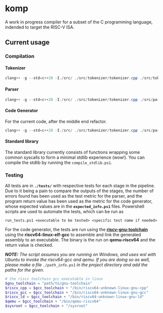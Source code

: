 # komp

A work in progress compiler for a subset of the C programming language, indended to target the RISC-V ISA. 


## Current usage
### Compilation
#### Tokenizer
```powershell
clang++ -g --std=c++20 -I./src/ ./src/tokenizer/tokenizer.cpp ./src/tokenizer/tokenizer_main.cpp -o tokenizer.exe
```
#### Parser
```powershell
clang++ -g --std=c++20 -I./src/ ./src/tokenizer/tokenizer.cpp ./src/parser/*.cpp ./src/arena/arena.cpp -o parser.exe
```
#### Code Generator
For the current code, after the middle end refactor.
```powershell
clang++ -g --std=c++20 -I./src/ ./src/tokenizer/tokenizer.cpp ./src/parser/parser.cpp ./src/arena/arena.cpp ./src/IR/middle-end.cpp ./src/codeGen/*.cpp -o codegen.exe
```

#### Standard library
The standard library currently consists of functions wrapping some common syscalls to form a minimal stdlib experience (wow!). 
You can compile the stdlib by running the `compile_stdlib.ps1`.

### Testing
All tests are in **`./tests/`** with respective tests for each stage in the pipeline. 
Due to it being a pain to compare the outputs of the stages, the number of errors found has been used as the test metric for the parser, and the program return value has been used as the metric for the code generator, whose expected values are in the **`expected_info.ps1`** files. Powershell scripts are used to automate the tests, which can be run as

```
run_tests.ps1 <executable to be tested> <specific test name if needed>
```

For the code generator, the tests are run using the [**riscv-gnu-toolchain**](https://github.com/riscv-collab/riscv-gnu-toolchain) using the **riscv64-linux-elf-gcc** to assemble and link the generated assembly to an executable. The binary is the run on **qemu-riscv64** and the return value is checked.

***NOTE:** The script assumes you are running on Windows, and uses wsl with Ubuntu to invoke the riscv64-gcc and qemu. If you are doing so as well, please make a file `./path_info.ps1` in the project directory and add the paths for the given.*
```powershell
# the riscv toolchain gcc executable in linux
$gnu_toolchain = "path/to/gnu-toolchain"
$riscv_cpp = $gcc_toolchain + "/bin/riscv64-unknown-linux-gnu-cpp"
$riscv_gcc = $gcc_toolchain + "/bin/riscv64-unknown-linux-gnu-gcc"
$riscv_ld = $gcc_toolchain + "/bin/riscv64-unknown-linux-gnu-ld"
$qemu = $gcc_toolchain + "/bin/qemu-riscv64"
$sysroot = $gcc_toolchain + "/sysroot"
```

